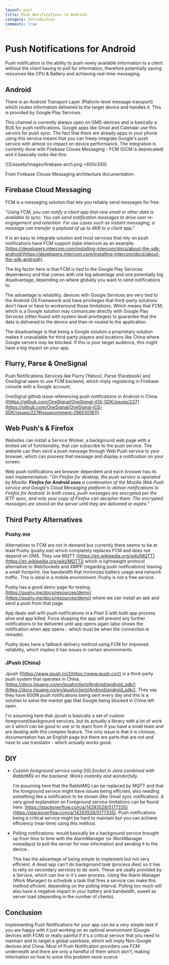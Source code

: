 ```yaml
---
layout: post
title: Push Notifications in Android
category: Introduction
comments: true
---
```


# Push Notifications for Android

Push notification is the ability to push newly available information to a client without the client having to poll for information, therefore potentially saving resources like CPU & Battery and achieving real-time messaging.

## Android

There is an Android Transport Layer (Plaform-level message transport) which routes information delivered to the target device and handles it. This is provided by Google Play Services.

This channel is currently always open on GMS-devices and is basically a BUS for push notifications. Google apps like Gmail and Calendar use this service for push sync. The fact that there are already apps in your phone using this service means that you can freely integrate Google's push service with almost no impact on device performance. The integration is currently done with Firebase Clouse Messaging - FCM (GCM is deprecated) and it basically looks like this: 

![](/assets/images/firebase-arch.png =600x330)

From Firebase Clouse Messaging architecture documentation.

## Firebase Cloud Messaging

FCM is a messaging solution that lets you reliably send messages for free.

"*Using FCM, you can notify a client app that new email or other data is available to sync. You can send notification messages to drive user re-engagement and retention. For use cases such as instant messaging, a message can transfer a payload of up to 4KB to a client app."*

It is an easy to integrate solution and most services that rely on push notifications have FCM support (take Intercom as an example: [https://developers.intercom.com/installing-intercom/docs/about-the-sdk-android](https://developers.intercom.com/installing-intercom/docs/about-the-sdk-android)).

The big factor here is that FCM is tied to the Google Play Services dependency and that comes with one big advantage and one potentially big disadvantage, depending on where globally you want to send notifications to. 

The advantage is reliability, devices with Google Services are very tied to the Android OS Framework and have privilieges that third-party solutions don't have or have to workaround those limitations. Which means that FCM, which is a Google solution may comunicate directly with Google Play Services (often found with system level privilieges) to guarantee that the data is delivered to the device and then re-routed to the application.

The disadvantage is that being a Google solution a proprietary solution makes it unavailable for third-party players and locations like China where Google servers may be blocked. If this is your target audience, this might have a big impact on your app.

## Flurry, Parse & OneSignal

Push Notifications Services like Flurry (Yahoo), Parse (Facebook) and OneSignal seem to use FCM backend, which imply registering in Firebase console with a Google account.

OneSignal github issue referencing push notifications in Android in China ([https://github.com/OneSignal/OneSignal-iOS-SDK/issues/227](https://github.com/OneSignal/OneSignal-iOS-SDK/issues/227#issuecomment-296530161))

## Web Push's & Firefox

Websites can install a Service Worker, a background web page with a limited set of functionality, that can subscribe to the push service. The website can then send a push message through Web Push service to your browser, which can process that message and display a notification on your screen.

Web push notifications are browser dependent and each broswer has its own implementation. "*On Firefox for desktop, the push service is operated by Mozilla. **Firefox for Android uses** a combination of the Mozilla Web Push service and Google’s Cloud Messaging platform to deliver notifications to Firefox for Android. In both cases, push messages are encrypted per the IETF spec, and only your copy of Firefox can decipher them. The encrypted messages are stored on the server until they are delivered or expire."*

## Third Party Alternatives

### Pushy.me

Alternatives to FCM are not in demand but currently there seems to be at least Pushy (pushy.me) which completely replaces FCM and does not depend on GMS. They use MQTT ([https://en.wikipedia.org/wiki/MQTT](https://en.wikipedia.org/wiki/MQTT)) which is lightweight protocol alternative to WebSockets and XMPP (regarding push notifications) leaving a small-footprint, low bandwidth that minimizes battery usage and network traffic. This is ideal in a mobile environment. Pushy is not a free service.

Pushy has a good demo page for testing: [https://pushy.me/docs/resources/demo](https://pushy.me/docs/resources/demo) where we can install an apk and send a push from that page. 

App deals well with push notifications in a Pixel 3 with both app process alive and app killed. Force stopping the app will prevent any further notifications to be delivered until app opens again (also shows the notification when app opens - which must be when the connection is remade).

Pushy does have a fallback delivery method using FCM for improved reliability, which implies it has issues in certain environments.

### JPush (China)

Jpush ([https://www.jpush.cn/](https://www.jpush.cn/)) is a third-party push system that operates in China. [https://docs.jiguang.cn/en/jpush/client/Android/android_sdk/](https://docs.jiguang.cn/en/jpush/client/Android/android_sdk/), They say they have 600M push notifications being sent every day and this is a solution to solve the market gap that Google being blocked in China left open.

I'm assuming here that Jpush is basically a set of custom foreground/background services, but its actually a library with a lot of work on it which can be good to use or to learn from if you have a small team and are dealing with this complex feature. The only issue is that it is chinese, documentation has an English page but there are parts that are not and have to use translator - which actually works good. 

## DIY

- *Custom foreground service using SSLSocket in Java combined with RabbitMQ on the backend. Works instantly and wonderfully.*

    I'm assuming here that the RabbitMQ can be replaced by MQTT and that the foreground service might have issues being efficient, also needing something like a notification to be shown (like Gmail sync notification). A very good explanation on Foreground service limitations can be found here: [https://stackoverflow.com/a/14293528/5177335](https://stackoverflow.com/a/14293528/5177335). Push notifications being a critical service might be hard to maintain but you can achieve efficiency (real-time) using this method. 

- Polling notifications: would basically be a background service brought up from time to time with the AlarmManager (or WorkManager nowadays) to poll the server for new information and sending it to the device..

    This has the advantage of being simple to implement but not very efficient. A dead app can't do background task (process dies) so it has to relly on secondary services to do work. These are usally provided by a Service, which can live in it's own process. Using the Alarm Manager (Work Manager) to schedule a task that fires a service can make this method eficient, depending on the polling interval. Polling too much will also have a negative impact in your battery and bandwidth, aswell as server load (depending in the number of clients). 

## Conclusion

Implementing Push Notifications for your app can be a very simple task if you are happy with it just working on an optimal environment (Google devices with FCM) or really painful if it's a critical service that you need to maintain and to target a global userbase, which will imply Non-Google devices and China. Most of Push Notification providers use FCM underneath and there are only a handful of them which don't, making information on how to solve this problem more scarce.